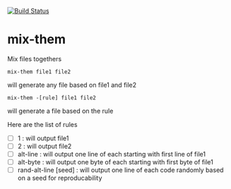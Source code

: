 [![Build Status](https://travis-ci.org/Innovimax-SARL/mix-them.svg?branch=master)](https://travis-ci.org/Innovimax-SARL/mix-them)

# mix-them
Mix files togethers


    mix-them file1 file2 
  will generate any file based on file1 and file2
  
    mix-them -[rule] file1 file2
  will generate a file based on the rule
  
  Here are the list of rules
  - [ ] 1 : will output file1
  - [ ] 2 : will output file2
  - [ ] alt-line : will output one line of each starting with first line of file1
  - [ ] alt-byte : will output one byte of each starting with first byte of file1
  - [ ] rand-alt-line [seed] : will output one line of each code randomly based on a seed for reproducability
